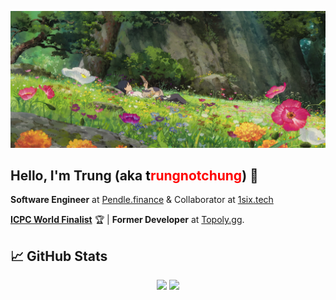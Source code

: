 ![image](./assests/header.png)

## Hello, I'm Trung (aka <font color="black">t</font><font color="#FF0000">rungnotchung</font>) 👋

**Software Engineer** at [Pendle.finance](https://pendle.finance) & Collaborator at [1six.tech](https://1six.tech)

**[ICPC World Finalist](https://worldfinals.icpc.global/)** 🏆 | **Former Developer** at [Topoly.gg](https://blog.topology.gg/).

<!-- Github Stats -->

## &#x1f4c8; GitHub Stats

<div align="center">
  <img src="https://github-readme-stats-five-theta-78.vercel.app/api?username=trungnotchung&show_icons=true&line_height=27&count_private=true&title_color=c9cacc&text_color=c9cacc&icon_color=774c54&bg_color=313340" />
  <img src="https://github-readme-stats-five-theta-78.vercel.app/api/top-langs/?username=trungnotchung&hide=shell,java,tex&title_color=c9cacc&text_color=c9cacc&bg_color=313340&langs_count=3" />
</div>

<!-- Streak stats (Light mode) -->
<!--
<div align="center">
  <a href="https://github.com/trungnotchung#gh-light-mode-only">
    <img
       src="https://github-readme-streak-stats-phi-opal.vercel.app/?user=trungnotchung&locale=en&type=svg&hide_border=true&fire=2d77dc&ring=2d77dc&currStreakLabel=000000"
       alt="My GitHub streak stats"
     />
  </a>
</div>
-->

<!-- Streak stats (Dark mode) -->
<!--
<div align="center">
  <a href="https://github.com/trungnotchung#gh-dark-mode-only">
    <img
       src="https://github-readme-streak-stats-phi-opal.vercel.app/?user=trungnotchung&background=0d1117&currStreakNum=ffffff&sideNums=ffffff&currStreakLabel=ffffff&sideLabels=ffffff&dates=ffffff&fire=2d77dc&ring=2d77dc&locale=en&type=svg&hide_border=true"
       alt="My GitHub streak stats"
     />
  </a>
</div>
-->
